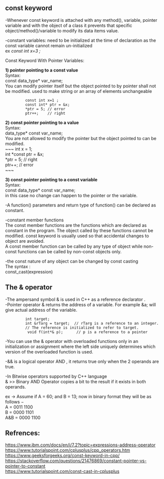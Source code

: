 ## const keyword
-Whenever const keyword is attached with any method(), variable, pointer variable and
with the object of a class it prevents that specific object/method()/variable to modify its data items value.


-constant variables: need to be initialized at the time of declaration as the const variable cannot remain un-initialized  
ex *const int x=3 ;*



Const Keyword With Pointer Variables:

**1) pointer pointing to a const value**    
   Syntax:  
   const data_type* var_name;   
   You can modify pointer itself but the object pointed to by pointer shall not be modified.
   used to make string or an array of elements unchangeable  
   ~~~
            const int x=1 ;  
            const int* ptr = &x;  
            *ptr = 5; // error  
            ptr++;    // right  
   ~~~  
     
     

**2) const pointer pointing to a value**    
   Syntax:  
   data_type* const var_name;   
   You are not allowed to modify the pointer but the object pointed to can be modified.  
    ~~~
            int x = 1;  
            int *const ptr = &x;  
            *ptr = 5; // right  
            ptr++;    // error   
            ~~~  

**3) const pointer pointing to a const variable**  
   Syntax:  
   const data_type* const var_name;  
   in this case no change can happen to the pointer or the variable.  

  
-A function() parameters and return type of function() can be declared as constant.  
  
-constant member functions  
The const member functions are the functions which are declared as constant in the program. The object called by these functions cannot be modified.
const keyword is usually used  so that accidental changes to object are avoided.  
A const member function can be called by any type of object while non-const functions can be called by non-const objects only.  

-the const nature of any object can be changed by const casting  
 The syntax :  
 const_cast<type name>(expression) 





## The & operator

-The ampersand symbol & is used in C++ as a reference declarator .  
-Pointer operator & returns the address of a variable. For example &a; will give actual address of the variable.
~~~
         int target;
         int &rTarg = target;  // rTarg is a reference to an integer.
         // The reference is initialized to refer to target.
          void f(int*& p);      // p is a reference to a pointer
~~~
-You can use the & operator with overloaded functions only in an initialization or assignment where
 the left side uniquely determines which version of the overloaded function is used.  


-&& is a logical operator AND , it returns true only when the 2 operands are true.  
  
-In Bitwise operators supported by C++ language  
 & >> Binary AND Operator copies a bit to the result if it exists in both operands.  
 
ex -> Assume if A = 60; and B = 13; now in binary format they will be as follows −  
 A = 0011 1100  
 B = 0000 1101  
 A&B = 0000 1100  















## Refrences:


https://www.ibm.com/docs/en/i/7.2?topic=expressions-address-operator  
https://www.tutorialspoint.com/cplusplus/cpp_operators.htm  
https://www.geeksforgeeks.org/const-keyword-in-cpp/  
https://stackoverflow.com/questions/21476869/constant-pointer-vs-pointer-to-constant  
https://www.tutorialspoint.com/const-cast-in-cplusplus  







